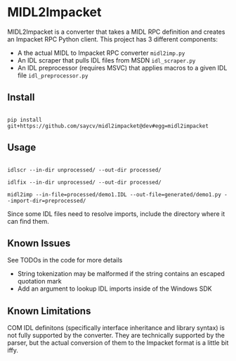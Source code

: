 # MIDL2Impacket

MIDL2Impacket is a converter that takes a MIDL RPC definition and creates an Impacket RPC Python client. This project has 3 different components:

* A the actual MIDL to Impacket RPC converter `midl2imp.py`
* An IDL scraper that pulls IDL files from MSDN `idl_scraper.py`
* An IDL preprocessor (requires MSVC) that applies macros to a given IDL file `idl_preprocessor.py`

## Install

```batch

pip install git+https://github.com/saycv/midl2impacket@dev#egg=midl2impacket

```

## Usage

```batch

idlscr --in-dir unprocessed/ --out-dir processed/

idlfix --in-dir unprocessed/ --out-dir processed/

midl2imp --in-file=processed/demo1.IDL --out-file=generated/demo1.py --import-dir=preprocessed/

```

Since some IDL files need to resolve imports, include the directory where it can find them.

## Known Issues

See TODOs in the code for more details

* String tokenization may be malformed if the string contains an escaped quotation mark
* Add an argument to lookup IDL imports inside of the Windows SDK

## Known Limitations

COM IDL definitons (specifically interface inheritance and library syntax) is not fully supported by the converter. They are technically supported by the parser, but the actual conversion of them to the Impacket format is a little bit iffy.
